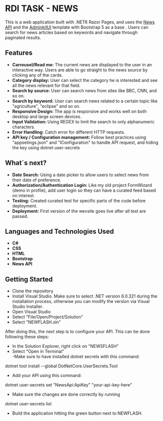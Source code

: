 # RDI TASK - NEWS 

This is a web application built with .NET6 Razor Pages, and uses the [News API](https://newsapi.org) and the [AdminkitUI](https://adminkit.io/) template with Bootstrap 5 as a base . Users can search for news articles based on keywords and navigate through paginated results.

## Features

- **Carrousel/Read me:** The current news are displayed to the user in an interactive way. Users are able to go straight to the news source by clicking any of the cards.
- **Category display:** User can select the category he is interested and see all the news relevant for that field.  
- **Search by source:** User can search news from sites like BBC, CNN, and so on.  
- **Search by keyword:** User can search news related to a certain topic like "agriculture", "eclipse" and so on.
- **Responsive Design:** The app is responsive and works well on both desktop and large screen devices.
- **Input Validation:** Using REGEX to limit the search to only alphanumeric characters.
- **Error Handling:** Catch error for different HTTP requests.
- **API key / Configuration management:** Follow best practices using "appsetings.json" and "IConfiguration" to handle API request, and hiding the key using dotnet user-secrets  

## What´s next?

- **Date Search:** Using a date picker to allow users to select news from their date of preference.
- **Authorization/Authentication Login:** Like my old project FormWizard (demo in profile), add user login so they can have a curated feed based on interest. 
- **Testing:** Created curated test for specific parts of the code before deployment.
- **Deployment:** First version of the wevsite goes live after all test are passed.

## Languages and Technologies Used

- **C#**  
- **CSS** 
- **HTML** 
- **Bootstrap** 
- **News API** 

## Getting Started

- Clone the repository
- Install Visual Studio. Make sure to select .NET version 6.0.321 during the installation process, otherwise you can modify the version via Visual Studio Installer.
- Open Visual Studio  
- Select "File/Open/Project/Solution"  
- Select "NEWFLASH.sln"  

After doing this, the next step is to configure your API. This can be done following these steps:  

- In the Solution Explorer, right click on "NEWSFLASH"  
- Select "Open in Terminal"  
-Make sure to have installed dotnet secrets with this command:

dotnet tool install --global DotNetCore.UserSecrets.Tool

- Add your API using this command:  

dotnet user-secrets set "NewsApi:ApiKey" "your-api-key-here"  

- Make sure the changes are done correctly by running

dotnet user-secrets list

- Build the application hitting the green button next to NEWFLASH.




